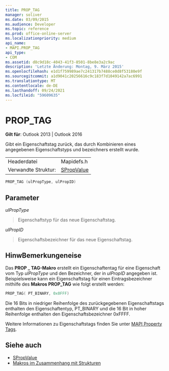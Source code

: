 ```yaml
---
title: PROP_TAG
manager: soliver
ms.date: 03/09/2015
ms.audience: Developer
ms.topic: reference
ms.prod: office-online-server
ms.localizationpriority: medium
api_name:
- MAPI.PROP_TAG
api_type:
- COM
ms.assetid: d8c9d18c-4043-41f3-8501-8be8e3a2c9ac
description: 'Letzte Änderung: Montag, 9. März 2015'
ms.openlocfilehash: e1d1f759989ae7c241317b7488ce0d8f53180e9f
ms.sourcegitcommit: a1d9041c20256616c9c183f7d1049142a7ac6991
ms.translationtype: MT
ms.contentlocale: de-DE
ms.lasthandoff: 09/24/2021
ms.locfileid: "59609635"
---
```

# <a name="prop_tag"></a>PROP_TAG

**Gilt für**: Outlook 2013 | Outlook 2016 
  
Gibt ein Eigenschaftstag zurück, das durch Kombinieren eines angegebenen Eigenschaftstyps und bezeichners erstellt wurde. 
  
|||
|:-----|:-----|
|Headerdatei  <br/> |Mapidefs.h  <br/> |
|Verwandte Struktur:  <br/> |[SPropValue](spropvalue.md) <br/> |
   
```cpp
PROP_TAG (ulPropType, ulPropID)
```

## <a name="parameters"></a>Parameter

_ulPropType_
  
> Eigenschaftstyp für das neue Eigenschaftstag.
    
_ulPropID_
  
> Eigenschaftsbezeichner für das neue Eigenschaftstag.
    
## <a name="remarks"></a>HinwBemerkungeneise

Das **PROP \_ TAG-Makro** erstellt ein Eigenschaftentag für eine Eigenschaft vom Typ  _ulPropType_ und den Bezeichner, der in  _ulPropID_ angegeben ist. Beispielsweise kann ein Eigenschaftstag für einen Eintragsbezeichner mithilfe des **Makros PROP_TAG** wie folgt erstellt werden: 
  
```cpp
PROP_TAG( PT_BINARY, 0x0FFF)

```

Die 16 Bits in niedriger Reihenfolge des zurückgegebenen Eigenschaftstags enthalten den Eigenschaftentyp, PT_BINARY und die 16 Bit in hoher Reihenfolge enthalten den Eigenschaftsbezeichner 0xFFFF.
  
Weitere Informationen zu Eigenschaftstags finden Sie unter [MAPI Property Tags](mapi-property-tags.md).
  
## <a name="see-also"></a>Siehe auch

- [SPropValue](spropvalue.md)
- [Makros im Zusammenhang mit Strukturen](macros-related-to-structures.md)

